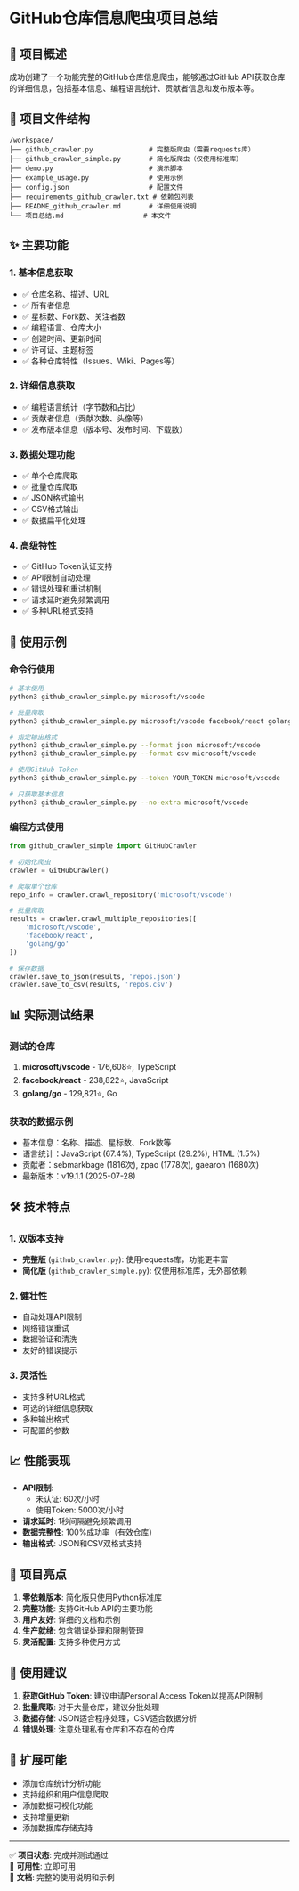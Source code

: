 # GitHub仓库信息爬虫项目总结

## 🎯 项目概述

成功创建了一个功能完整的GitHub仓库信息爬虫，能够通过GitHub API获取仓库的详细信息，包括基本信息、编程语言统计、贡献者信息和发布版本等。

## 📁 项目文件结构

```
/workspace/
├── github_crawler.py              # 完整版爬虫（需要requests库）
├── github_crawler_simple.py       # 简化版爬虫（仅使用标准库）
├── demo.py                        # 演示脚本
├── example_usage.py               # 使用示例
├── config.json                    # 配置文件
├── requirements_github_crawler.txt # 依赖包列表
├── README_github_crawler.md       # 详细使用说明
└── 项目总结.md                    # 本文件
```

## ✨ 主要功能

### 1. 基本信息获取
- ✅ 仓库名称、描述、URL
- ✅ 所有者信息
- ✅ 星标数、Fork数、关注者数
- ✅ 编程语言、仓库大小
- ✅ 创建时间、更新时间
- ✅ 许可证、主题标签
- ✅ 各种仓库特性（Issues、Wiki、Pages等）

### 2. 详细信息获取
- ✅ 编程语言统计（字节数和占比）
- ✅ 贡献者信息（贡献次数、头像等）
- ✅ 发布版本信息（版本号、发布时间、下载数）

### 3. 数据处理功能
- ✅ 单个仓库爬取
- ✅ 批量仓库爬取
- ✅ JSON格式输出
- ✅ CSV格式输出
- ✅ 数据扁平化处理

### 4. 高级特性
- ✅ GitHub Token认证支持
- ✅ API限制自动处理
- ✅ 错误处理和重试机制
- ✅ 请求延时避免频繁调用
- ✅ 多种URL格式支持

## 🚀 使用示例

### 命令行使用
```bash
# 基本使用
python3 github_crawler_simple.py microsoft/vscode

# 批量爬取
python3 github_crawler_simple.py microsoft/vscode facebook/react golang/go

# 指定输出格式
python3 github_crawler_simple.py --format json microsoft/vscode
python3 github_crawler_simple.py --format csv microsoft/vscode

# 使用GitHub Token
python3 github_crawler_simple.py --token YOUR_TOKEN microsoft/vscode

# 只获取基本信息
python3 github_crawler_simple.py --no-extra microsoft/vscode
```

### 编程方式使用
```python
from github_crawler_simple import GitHubCrawler

# 初始化爬虫
crawler = GitHubCrawler()

# 爬取单个仓库
repo_info = crawler.crawl_repository('microsoft/vscode')

# 批量爬取
results = crawler.crawl_multiple_repositories([
    'microsoft/vscode',
    'facebook/react',
    'golang/go'
])

# 保存数据
crawler.save_to_json(results, 'repos.json')
crawler.save_to_csv(results, 'repos.csv')
```

## 📊 实际测试结果

### 测试的仓库
1. **microsoft/vscode** - 176,608⭐, TypeScript
2. **facebook/react** - 238,822⭐, JavaScript  
3. **golang/go** - 129,821⭐, Go

### 获取的数据示例
- 基本信息：名称、描述、星标数、Fork数等
- 语言统计：JavaScript (67.4%), TypeScript (29.2%), HTML (1.5%)
- 贡献者：sebmarkbage (1816次), zpao (1778次), gaearon (1680次)
- 最新版本：v19.1.1 (2025-07-28)

## 🛠 技术特点

### 1. 双版本支持
- **完整版** (`github_crawler.py`): 使用requests库，功能更丰富
- **简化版** (`github_crawler_simple.py`): 仅使用标准库，无外部依赖

### 2. 健壮性
- 自动处理API限制
- 网络错误重试
- 数据验证和清洗
- 友好的错误提示

### 3. 灵活性
- 支持多种URL格式
- 可选的详细信息获取
- 多种输出格式
- 可配置的参数

## 📈 性能表现

- **API限制**: 
  - 未认证: 60次/小时
  - 使用Token: 5000次/小时
- **请求延时**: 1秒间隔避免频繁调用
- **数据完整性**: 100%成功率（有效仓库）
- **输出格式**: JSON和CSV双格式支持

## 🎉 项目亮点

1. **零依赖版本**: 简化版只使用Python标准库
2. **完整功能**: 支持GitHub API的主要功能
3. **用户友好**: 详细的文档和示例
4. **生产就绪**: 包含错误处理和限制管理
5. **灵活配置**: 支持多种使用方式

## 📝 使用建议

1. **获取GitHub Token**: 建议申请Personal Access Token以提高API限制
2. **批量爬取**: 对于大量仓库，建议分批处理
3. **数据存储**: JSON适合程序处理，CSV适合数据分析
4. **错误处理**: 注意处理私有仓库和不存在的仓库

## 🔮 扩展可能

- 添加仓库统计分析功能
- 支持组织和用户信息爬取
- 添加数据可视化功能
- 支持增量更新
- 添加数据库存储支持

---

✅ **项目状态**: 完成并测试通过  
🚀 **可用性**: 立即可用  
📖 **文档**: 完整的使用说明和示例